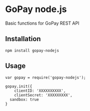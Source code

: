 GoPay node.js
=========

Basic functions for GoPay REST API 

## Installation

  `npm install gopay-nodejs`

## Usage

    var gopay = require('gopay-nodejs');

    gopay.init({
	    clientID: 'XXXXXXXXXX',
	    clientSecret: 'XXXXXXXXX',
      sandbox: true
    }
 
